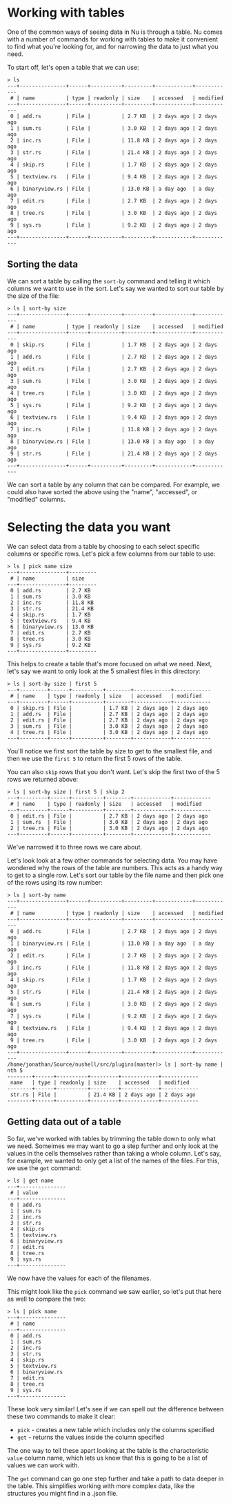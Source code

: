 # Working with tables

One of the common ways of seeing data in Nu is through a table. Nu comes with a number of commands for working with tables to make it convenient to find what you're looking for, and for narrowing the data to just what you need.

To start off, let's open a table that we can use:

```
> ls
---+---------------+------+----------+---------+------------+------------
 # | name          | type | readonly | size    | accessed   | modified 
---+---------------+------+----------+---------+------------+------------
 0 | add.rs        | File |          | 2.7 KB  | 2 days ago | 2 days ago 
 1 | sum.rs        | File |          | 3.0 KB  | 2 days ago | 2 days ago 
 2 | inc.rs        | File |          | 11.8 KB | 2 days ago | 2 days ago 
 3 | str.rs        | File |          | 21.4 KB | 2 days ago | 2 days ago 
 4 | skip.rs       | File |          | 1.7 KB  | 2 days ago | 2 days ago 
 5 | textview.rs   | File |          | 9.4 KB  | 2 days ago | 2 days ago 
 6 | binaryview.rs | File |          | 13.0 KB | a day ago  | a day ago 
 7 | edit.rs       | File |          | 2.7 KB  | 2 days ago | 2 days ago 
 8 | tree.rs       | File |          | 3.0 KB  | 2 days ago | 2 days ago 
 9 | sys.rs        | File |          | 9.2 KB  | 2 days ago | 2 days ago 
---+---------------+------+----------+---------+------------+------------
```

## Sorting the data

We can sort a table by calling the `sort-by` command and telling it which columns we want to use in the sort. Let's say we wanted to sort our table by the size of the file:

```
> ls | sort-by size
---+---------------+------+----------+---------+------------+------------
 # | name          | type | readonly | size    | accessed   | modified 
---+---------------+------+----------+---------+------------+------------
 0 | skip.rs       | File |          | 1.7 KB  | 2 days ago | 2 days ago 
 1 | add.rs        | File |          | 2.7 KB  | 2 days ago | 2 days ago 
 2 | edit.rs       | File |          | 2.7 KB  | 2 days ago | 2 days ago 
 3 | sum.rs        | File |          | 3.0 KB  | 2 days ago | 2 days ago 
 4 | tree.rs       | File |          | 3.0 KB  | 2 days ago | 2 days ago 
 5 | sys.rs        | File |          | 9.2 KB  | 2 days ago | 2 days ago 
 6 | textview.rs   | File |          | 9.4 KB  | 2 days ago | 2 days ago 
 7 | inc.rs        | File |          | 11.8 KB | 2 days ago | 2 days ago 
 8 | binaryview.rs | File |          | 13.0 KB | a day ago  | a day ago 
 9 | str.rs        | File |          | 21.4 KB | 2 days ago | 2 days ago 
---+---------------+------+----------+---------+------------+------------
```

We can sort a table by any column that can be compared. For example, we could also have sorted the above using the "name", "accessed", or "modified" columns.

# Selecting the data you want

We can select data from a table by choosing to each select specific columns or specific rows.  Let's pick a few columns from our table to use:

```
> ls | pick name size
---+---------------+---------
 # | name          | size 
---+---------------+---------
 0 | add.rs        | 2.7 KB 
 1 | sum.rs        | 3.0 KB 
 2 | inc.rs        | 11.8 KB 
 3 | str.rs        | 21.4 KB 
 4 | skip.rs       | 1.7 KB 
 5 | textview.rs   | 9.4 KB 
 6 | binaryview.rs | 13.0 KB 
 7 | edit.rs       | 2.7 KB 
 8 | tree.rs       | 3.0 KB 
 9 | sys.rs        | 9.2 KB 
---+---------------+---------
```

This helps to create a table that's more focused on what we need.  Next, let's say we want to only look at the 5 smallest files in this directory:

```
> ls | sort-by size | first 5
---+---------+------+----------+--------+------------+------------
 # | name    | type | readonly | size   | accessed   | modified 
---+---------+------+----------+--------+------------+------------
 0 | skip.rs | File |          | 1.7 KB | 2 days ago | 2 days ago 
 1 | add.rs  | File |          | 2.7 KB | 2 days ago | 2 days ago 
 2 | edit.rs | File |          | 2.7 KB | 2 days ago | 2 days ago 
 3 | sum.rs  | File |          | 3.0 KB | 2 days ago | 2 days ago 
 4 | tree.rs | File |          | 3.0 KB | 2 days ago | 2 days ago 
---+---------+------+----------+--------+------------+------------
```

You'll notice we first sort the table by size to get to the smallest file, and then we use the `first 5` to return the first 5 rows of the table.

You can also `skip` rows that you don't want.  Let's skip the first two of the 5 rows we returned above:

```
> ls | sort-by size | first 5 | skip 2
---+---------+------+----------+--------+------------+------------
 # | name    | type | readonly | size   | accessed   | modified 
---+---------+------+----------+--------+------------+------------
 0 | edit.rs | File |          | 2.7 KB | 2 days ago | 2 days ago 
 1 | sum.rs  | File |          | 3.0 KB | 2 days ago | 2 days ago 
 2 | tree.rs | File |          | 3.0 KB | 2 days ago | 2 days ago 
---+---------+------+----------+--------+------------+------------
```

We've narrowed it to three rows we care about.

Let's look look at a few other commands for selecting data.  You may have wondered why the rows of the table are numbers. This acts as a handy way to get to a single row.  Let's sort our table by the file name and then pick one of the rows using its row number:

```
> ls | sort-by name
---+---------------+------+----------+---------+------------+------------
 # | name          | type | readonly | size    | accessed   | modified 
---+---------------+------+----------+---------+------------+------------
 0 | add.rs        | File |          | 2.7 KB  | 2 days ago | 2 days ago 
 1 | binaryview.rs | File |          | 13.0 KB | a day ago  | a day ago 
 2 | edit.rs       | File |          | 2.7 KB  | 2 days ago | 2 days ago 
 3 | inc.rs        | File |          | 11.8 KB | 2 days ago | 2 days ago 
 4 | skip.rs       | File |          | 1.7 KB  | 2 days ago | 2 days ago 
 5 | str.rs        | File |          | 21.4 KB | 2 days ago | 2 days ago 
 6 | sum.rs        | File |          | 3.0 KB  | 2 days ago | 2 days ago 
 7 | sys.rs        | File |          | 9.2 KB  | 2 days ago | 2 days ago 
 8 | textview.rs   | File |          | 9.4 KB  | 2 days ago | 2 days ago 
 9 | tree.rs       | File |          | 3.0 KB  | 2 days ago | 2 days ago 
---+---------------+------+----------+---------+------------+------------
/home/jonathan/Source/nushell/src/plugins(master)> ls | sort-by name | nth 5
--------+------+----------+---------+------------+------------
 name   | type | readonly | size    | accessed   | modified 
--------+------+----------+---------+------------+------------
 str.rs | File |          | 21.4 KB | 2 days ago | 2 days ago 
--------+------+----------+---------+------------+------------
```

## Getting data out of a table

So far, we've worked with tables by trimming the table down to only what we need. Someimes we may want to go a step further and only look at the values in the cells themselves rather than taking a whole column. Let's say, for example, we wanted to only get a list of the names of the files. For this, we use the `get` command:

```
> ls | get name
---+---------------
 # | value 
---+---------------
 0 | add.rs 
 1 | sum.rs 
 2 | inc.rs 
 3 | str.rs 
 4 | skip.rs 
 5 | textview.rs 
 6 | binaryview.rs 
 7 | edit.rs 
 8 | tree.rs 
 9 | sys.rs 
---+---------------
```

We now have the values for each of the filenames.

This might look like the `pick` command we saw earlier, so let's put that here as well to compare the two:

```
> ls | pick name
---+---------------
 # | name 
---+---------------
 0 | add.rs 
 1 | sum.rs 
 2 | inc.rs 
 3 | str.rs 
 4 | skip.rs 
 5 | textview.rs 
 6 | binaryview.rs 
 7 | edit.rs 
 8 | tree.rs 
 9 | sys.rs 
---+---------------
```

These look very similar! Let's see if we can spell out the difference between these two commands to make it clear:

* `pick` - creates a new table which includes only the columns specified
* `get` - returns the values inside the column specified

The one way to tell these apart looking at the table is the characteristic `value` column name, which lets us know that this is going to be a list of values we can work with.

The `get` command can go one step further and take a path to data deeper in the table. This simplifies working with more complex data, like the structures you might find in a .json file.

